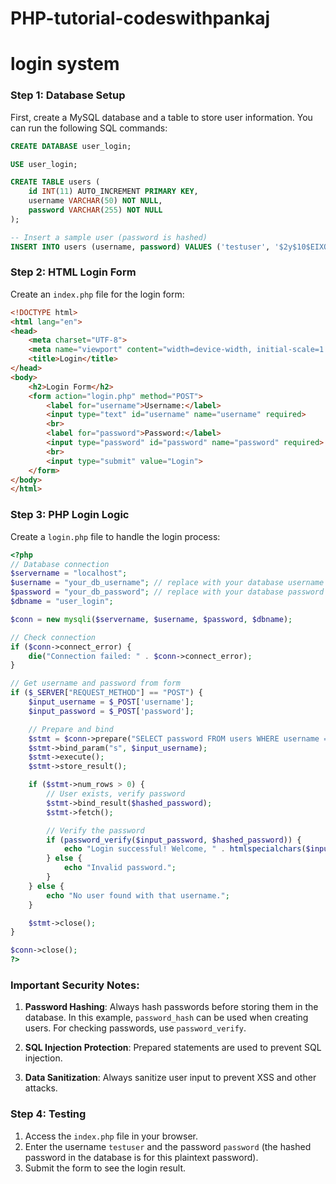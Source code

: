 # PHP-tutorial-codeswithpankaj
# login system 
### Step 1: Database Setup

First, create a MySQL database and a table to store user information. You can run the following SQL commands:

```sql
CREATE DATABASE user_login;

USE user_login;

CREATE TABLE users (
    id INT(11) AUTO_INCREMENT PRIMARY KEY,
    username VARCHAR(50) NOT NULL,
    password VARCHAR(255) NOT NULL
);

-- Insert a sample user (password is hashed)
INSERT INTO users (username, password) VALUES ('testuser', '$2y$10$EIXQ9gYUgBQ3mM1ws71N7OCrG/kolL3hFTq4qQm3f1k1Y3BhD9g0u'); 
```

### Step 2: HTML Login Form

Create an `index.php` file for the login form:

```html
<!DOCTYPE html>
<html lang="en">
<head>
    <meta charset="UTF-8">
    <meta name="viewport" content="width=device-width, initial-scale=1.0">
    <title>Login</title>
</head>
<body>
    <h2>Login Form</h2>
    <form action="login.php" method="POST">
        <label for="username">Username:</label>
        <input type="text" id="username" name="username" required>
        <br>
        <label for="password">Password:</label>
        <input type="password" id="password" name="password" required>
        <br>
        <input type="submit" value="Login">
    </form>
</body>
</html>
```

### Step 3: PHP Login Logic

Create a `login.php` file to handle the login process:

```php
<?php
// Database connection
$servername = "localhost";
$username = "your_db_username"; // replace with your database username
$password = "your_db_password"; // replace with your database password
$dbname = "user_login";

$conn = new mysqli($servername, $username, $password, $dbname);

// Check connection
if ($conn->connect_error) {
    die("Connection failed: " . $conn->connect_error);
}

// Get username and password from form
if ($_SERVER["REQUEST_METHOD"] == "POST") {
    $input_username = $_POST['username'];
    $input_password = $_POST['password'];

    // Prepare and bind
    $stmt = $conn->prepare("SELECT password FROM users WHERE username = ?");
    $stmt->bind_param("s", $input_username);
    $stmt->execute();
    $stmt->store_result();

    if ($stmt->num_rows > 0) {
        // User exists, verify password
        $stmt->bind_result($hashed_password);
        $stmt->fetch();

        // Verify the password
        if (password_verify($input_password, $hashed_password)) {
            echo "Login successful! Welcome, " . htmlspecialchars($input_username) . ".";
        } else {
            echo "Invalid password.";
        }
    } else {
        echo "No user found with that username.";
    }

    $stmt->close();
}

$conn->close();
?>
```

### Important Security Notes:

1. **Password Hashing**: Always hash passwords before storing them in the database. In this example, `password_hash` can be used when creating users. For checking passwords, use `password_verify`.

2. **SQL Injection Protection**: Prepared statements are used to prevent SQL injection.

3. **Data Sanitization**: Always sanitize user input to prevent XSS and other attacks.

### Step 4: Testing

1. Access the `index.php` file in your browser.
2. Enter the username `testuser` and the password `password` (the hashed password in the database is for this plaintext password).
3. Submit the form to see the login result.

